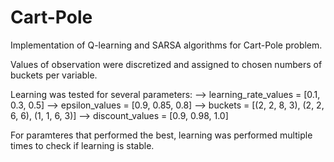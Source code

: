 # Cart-Pole

Implementation of Q-learning and SARSA algorithms for Cart-Pole problem. 


Values of observation were discretized and assigned to chosen numbers of buckets per variable. 

Learning was tested for several parameters:
    --> learning_rate_values = [0.1, 0.3, 0.5]
    --> epsilon_values = [0.9, 0.85, 0.8]
    --> buckets = [(2, 2, 8, 3), (2, 2, 6, 6), (1, 1, 6, 3)]
    --> discount_values = [0.9, 0.98, 1.0]
    
For paramteres that performed the best, learning was performed multiple times to check if learning is stable. 
